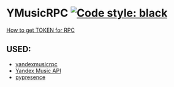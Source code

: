 # YMusicRPC [![Code style: black](https://img.shields.io/badge/code%20style-black-000000.svg)](https://github.com/psf/black)
[How to get TOKEN for RPC](https://github.com/MarshalX/yandex-music-api/discussions/categories/%D0%BF%D0%BE%D0%BA%D0%B0%D0%B6%D0%B8%D1%82%D0%B5-%D0%B8-%D1%80%D0%B0%D1%81%D1%81%D0%BA%D0%B0%D0%B6%D0%B8%D1%82%D0%B5)
## USED:
* [yandexmusicrpc](https://github.com/schwarzalexey/yandexmusicrpc)
* [Yandex Music API](https://github.com/MarshalX/yandex-music-api)
* [pypresence](https://github.com/qwertyquerty/pypresence)